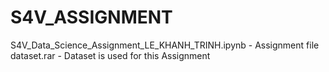 # S4V_ASSIGNMENT

S4V_Data_Science_Assignment_LE_KHANH_TRINH.ipynb - Assignment file
dataset.rar - Dataset is used for this Assignment
